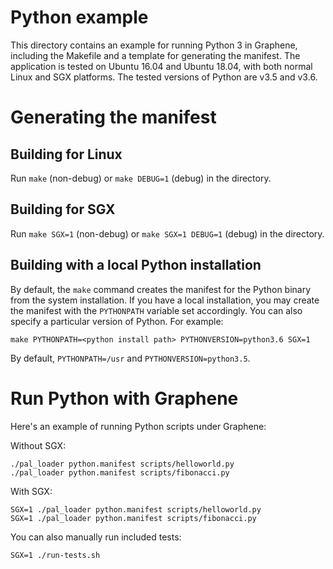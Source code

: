 # Python example

This directory contains an example for running Python 3 in Graphene, including
the Makefile and a template for generating the manifest. The application is
tested on Ubuntu 16.04 and Ubuntu 18.04, with both normal Linux and SGX
platforms. The tested versions of Python are v3.5 and v3.6.

# Generating the manifest

## Building for Linux

Run `make` (non-debug) or `make DEBUG=1` (debug) in the directory.

## Building for SGX

Run `make SGX=1` (non-debug) or `make SGX=1 DEBUG=1` (debug) in the directory.

## Building with a local Python installation

By default, the `make` command creates the manifest for the Python binary from
the system installation. If you have a local installation, you may create the
manifest with the `PYTHONPATH` variable set accordingly. You can also specify
a particular version of Python. For example:

```
make PYTHONPATH=<python install path> PYTHONVERSION=python3.6 SGX=1
```

By default, `PYTHONPATH=/usr` and `PYTHONVERSION=python3.5`.


# Run Python with Graphene

Here's an example of running Python scripts under Graphene:

Without SGX:
```
./pal_loader python.manifest scripts/helloworld.py
./pal_loader python.manifest scripts/fibonacci.py
```

With SGX:
```
SGX=1 ./pal_loader python.manifest scripts/helloworld.py
SGX=1 ./pal_loader python.manifest scripts/fibonacci.py
```

You can also manually run included tests:
```
SGX=1 ./run-tests.sh
```
